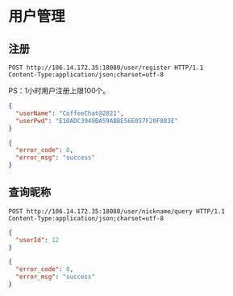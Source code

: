 # 用户管理

## 注册

```http
POST http://106.14.172.35:18080/user/register HTTP/1.1
Content-Type:application/json;charset=utf-8
```

PS：1小时用户注册上限100个。

```json
{
  "userName": "CoffeeChat@2021",
  "userPwd": "E10ADC3949BA59ABBE56E057F20F883E"
}
```

```json
{
  "error_code": 0,
  "error_msg": "success"
}
```

## 查询昵称

```http
POST http://106.14.172.35:18080/user/nickname/query HTTP/1.1
Content-Type:application/json;charset=utf-8
```

```json
{
  "userId": 12
}
```

```json
{
  "error_code": 0,
  "error_msg": "success"
}
```